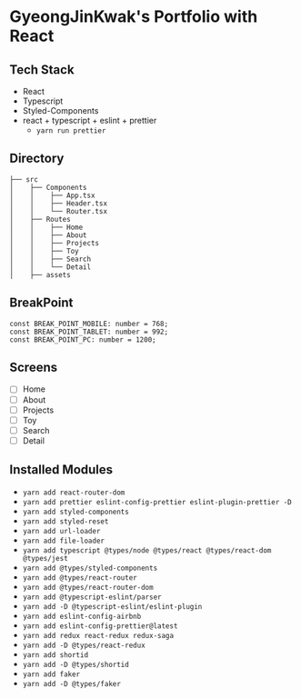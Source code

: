 # GyeongJinKwak's Portfolio with React

## Tech Stack 
- React
- Typescript
- Styled-Components
- react + typescript + eslint + prettier
  - `yarn run prettier`

## Directory

```
├── src
│    ├── Components
│    │    ├── App.tsx
│    │    ├── Header.tsx
│    │    └── Router.tsx
│    ├── Routes
│    │    ├── Home
│    │    ├── About
│    │    ├── Projects
│    │    ├── Toy
│    │    ├── Search
│    │    └── Detail
│    ├── assets
```
## BreakPoint

```
const BREAK_POINT_MOBILE: number = 768;
const BREAK_POINT_TABLET: number = 992;
const BREAK_POINT_PC: number = 1200;
```

## Screens

- [ ] Home
- [ ] About
- [ ] Projects
- [ ] Toy
- [ ] Search
- [ ] Detail

## Installed Modules

- `yarn add react-router-dom`
- `yarn add prettier eslint-config-prettier eslint-plugin-prettier -D`
- `yarn add styled-components`
- `yarn add styled-reset`
- `yarn add url-loader`
- `yarn add file-loader`
- `yarn add typescript @types/node @types/react @types/react-dom @types/jest`
- `yarn add @types/styled-components`
- `yarn add @types/react-router`
- `yarn add @types/react-router-dom`
- `yarn add @typescript-eslint/parser`
- `yarn add -D @typescript-eslint/eslint-plugin`
- `yarn add eslint-config-airbnb`
- `yarn add eslint-config-prettier@latest`
- `yarn add redux react-redux redux-saga`
- `yarn add -D @types/react-redux`
- `yarn add shortid`
- `yarn add -D @types/shortid`
- `yarn add faker`
- `yarn add -D @types/faker`
